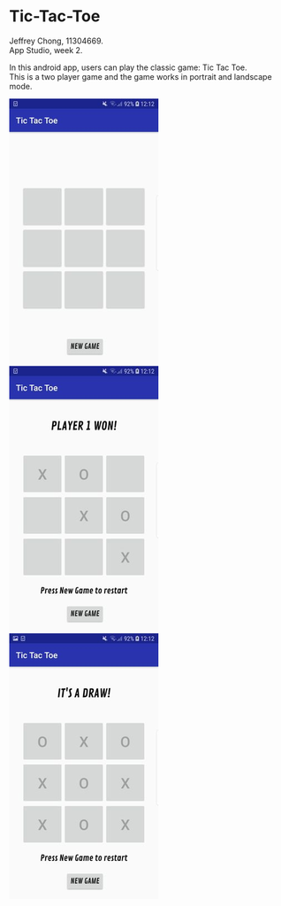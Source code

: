 # Tic-Tac-Toe

Jeffrey Chong, 11304669.</br>
App Studio, week 2.

In this android app, users can play the classic game: Tic Tac Toe.</br>
This is a two player game and the game works in portrait and landscape mode.</br>
 
![Screenshot](doc/Screenshot_TicTacToe.jpeg)
![Screenshot](doc/Screenshot_TicTacToe2.jpeg)
![Screenshot](doc/Screenshot_TicTacToe3.jpeg)
